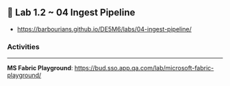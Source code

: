 ## 🧪 Lab 1.2 ~ 04 Ingest Pipeline

- https://barbourians.github.io/DE5M6/labs/04-ingest-pipeline/

### Activities

<hr>

**MS Fabric Playground**: https://bud.sso.app.qa.com/lab/microsoft-fabric-playground/

